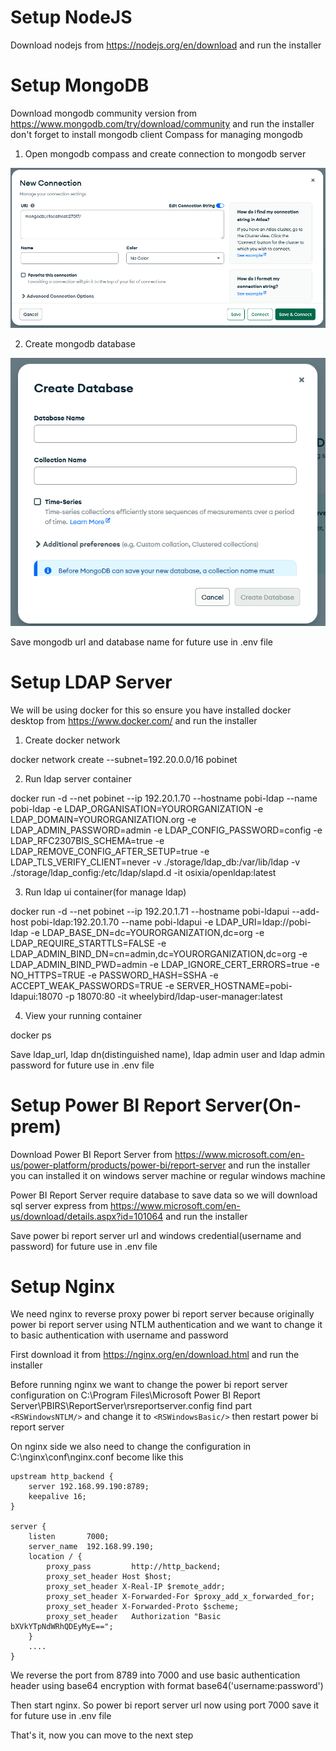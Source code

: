 # Setup NodeJS

Download nodejs from https://nodejs.org/en/download and run the installer

# Setup MongoDB

Download mongodb community version from https://www.mongodb.com/try/download/community and run the installer
don't forget to install mongodb client Compass for managing mongodb

1. Open mongodb compass and create connection to mongodb server

![mongodb_connection](https://github.com/renosuprastiyo/pobi-powerbi-userinterface/blob/main/resources/mongodb_connection.png)

2. Create mongodb database

![mongodb_createdb](https://github.com/renosuprastiyo/pobi-powerbi-userinterface/blob/main/resources/mongodb_createdb.png)

Save mongodb url and database name for future use in .env file

# Setup LDAP Server

We will be using docker for this so ensure you have installed docker desktop from https://www.docker.com/ and run the installer
1. Create docker network

docker network create --subnet=192.20.0.0/16 pobinet

2. Run ldap server container

docker run -d --net pobinet --ip 192.20.1.70 --hostname pobi-ldap --name pobi-ldap -e LDAP_ORGANISATION=YOURORGANIZATION -e LDAP_DOMAIN=YOURORGANIZATION.org -e LDAP_ADMIN_PASSWORD=admin -e LDAP_CONFIG_PASSWORD=config -e LDAP_RFC2307BIS_SCHEMA=true -e LDAP_REMOVE_CONFIG_AFTER_SETUP=true -e LDAP_TLS_VERIFY_CLIENT=never -v ./storage/ldap_db:/var/lib/ldap -v ./storage/ldap_config:/etc/ldap/slapd.d -it osixia/openldap:latest

3. Run ldap ui container(for manage ldap)

docker run -d --net pobinet --ip 192.20.1.71 --hostname pobi-ldapui --add-host pobi-ldap:192.20.1.70 --name pobi-ldapui -e LDAP_URI=ldap://pobi-ldap -e LDAP_BASE_DN=dc=YOURORGANIZATION,dc=org -e LDAP_REQUIRE_STARTTLS=FALSE -e LDAP_ADMIN_BIND_DN=cn=admin,dc=YOURORGANIZATION,dc=org -e LDAP_ADMIN_BIND_PWD=admin -e LDAP_IGNORE_CERT_ERRORS=true -e NO_HTTPS=TRUE -e PASSWORD_HASH=SSHA -e ACCEPT_WEAK_PASSWORDS=TRUE -e SERVER_HOSTNAME=pobi-ldapui:18070 -p 18070:80 -it wheelybird/ldap-user-manager:latest

4. View your running container

docker ps

Save ldap_url, ldap dn(distinguished name), ldap admin user and ldap admin password for future use in .env file

# Setup Power BI Report Server(On-prem)

Download Power BI Report Server from https://www.microsoft.com/en-us/power-platform/products/power-bi/report-server and run the installer you can installed it on windows server machine or regular windows machine

Power BI Report Server require database to save data so we will download sql server express from https://www.microsoft.com/en-us/download/details.aspx?id=101064 and run the installer

Save power bi report server url and windows credential(username and password) for future use in .env file

# Setup Nginx

We need nginx to reverse proxy power bi report server because originally power bi report server using NTLM authentication and we want to change it to basic authentication with username and password

First download it from https://nginx.org/en/download.html and run the installer

Before running nginx we want to change the power bi report server configuration on C:\Program Files\Microsoft Power BI Report Server\PBIRS\ReportServer\rsreportserver.config find part ```<RSWindowsNTLM/>``` and change it to ```<RSWindowsBasic/>``` then restart power bi report server

On nginx side we also need to change the configuration in C:\nginx\conf\nginx.conf become like this

```
upstream http_backend {
    server 192.168.99.190:8789;
    keepalive 16;
}
    
server {
    listen       7000;
    server_name  192.168.99.190;
    location / {
        proxy_pass         http://http_backend;
        proxy_set_header Host $host;
        proxy_set_header X-Real-IP $remote_addr;
        proxy_set_header X-Forwarded-For $proxy_add_x_forwarded_for;
        proxy_set_header X-Forwarded-Proto $scheme;
        proxy_set_header   Authorization "Basic bXVkYTpNdWRhQDEyMyE==";
    }
    ....
}
```

We reverse the port from 8789 into 7000 and use basic authentication header using base64 encryption with format base64('username:password')

Then start nginx. So power bi report server url now using port 7000 save it for future use in .env file

That's it, now you can move to the next step
